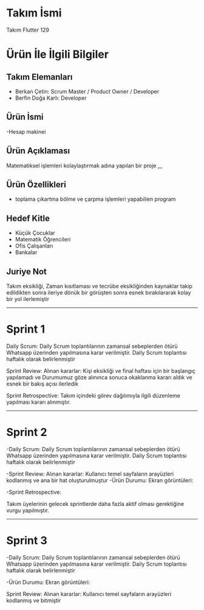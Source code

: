 # **Takım İsmi**

Takım Flutter 129

# Ürün İle İlgili Bilgiler

## Takım Elemanları
- Berkan Çetin: Scrum Master / Product Owner / Developer
- Berfin Doğa Karlı: Developer


## Ürün İsmi
-Hesap makinei


## Ürün Açıklaması

Matematiksel işlemleri kolaylaştırmak adına  yapılan bir proje
,,,


## Ürün Özellikleri

- toplama çıkartma bölme ve çarpma işlemleri yapabilien program


## Hedef Kitle

- Küçük Çocuklar
- Matematik Öğrencileri
- Ofis Çalışanları
- Bankalar

## Juriye Not
Takım eksikliği, Zaman kısıtlaması ve tecrübe eksikliğinden kaynaklar takip edildikten sonra ileriye dönük bir görüşten sonra esnek bırakılararak kolay bir yol ilerlemiştir



---

# Sprint 1
Daily Scrum: Daily Scrum toplantılarının zamansal sebeplerden ötürü Whatsapp üzerinden yapılmasına karar verilmiştir. Daily Scrum toplantısı haftalık olarak belirlenmiştir

Sprint Review: Alınan kararlar: Kişi eksikliği ve final haftası için bir başlangıç yapılamadı ve Durumumuz göze alınınca sonuca okaklanma kararı aldık ve esnek bir bakış açısı ilerledik

Sprint Retrospective:
Takım içindeki görev dağılımıyla ilgili düzenleme yapılması kararı alınmıştır.

---

# Sprint 2

-Daily Scrum: Daily Scrum toplantılarının zamansal sebeplerden ötürü Whatsapp üzerinden yapılmasına karar verilmiştir. Daily Scrum toplantısı haftalık olarak belirlenmiştir

-Sprint Review: Alınan kararlar: Kullanıcı temel sayfaların arayüzleri kodlanmış ve ana bir hat oluşturulmuştur
-Ürün Durumu: Ekran görüntüleri:









-Sprint Retrospective:

Takım üyelerinin gelecek sprintlerde daha fazla aktif olması gerektiğine vurgu yapılmıştır.


---

# Sprint 3
-Daily Scrum: Daily Scrum toplantılarının zamansal sebeplerden ötürü Whatsapp üzerinden yapılmasına karar verilmiştir. Daily Scrum toplantısı haftalık olarak belirlenmiştir


-Ürün Durumu: Ekran görüntüleri:

























Sprint Review: Alınan kararlar: Kullanıcı temel sayfaların arayüzleri kodlanmış ve bitmiştir 
